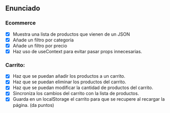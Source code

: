 ## Enunciado
### Ecommerce

 - [x] Muestra una lista de productos que vienen de un JSON
 - [x] Añade un filtro por categoría
 - [x] Añade un filtro por precio
 - [x] Haz uso de useContext para evitar pasar props innecesarias.

### Carrito:

 - [x] Haz que se puedan añadir los productos a un carrito.
 - [x] Haz que se puedan eliminar los productos del carrito.
 - [x] Haz que se puedan modificar la cantidad de productos del carrito.
 - [x] Sincroniza los cambios del carrito con la lista de productos.
 - [x] Guarda en un localStorage el carrito para que se recupere al recargar la página. (da puntos)